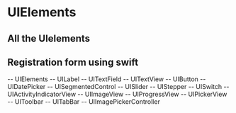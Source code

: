 # UIElements
## All the UIelements
## Registration form using swift

-- UIElements
-- UILabel
-- UITextField
-- UITextView
-- UIButton
-- UIDatePicker
-- UISegmentedControl
-- UISlider
-- UIStepper
-- UISwitch
-- UIActivityIndicatorView
-- UIImageView
-- UIProgressView
-- UIPickerView
-- UIToolbar
-- UITabBar
-- UIImagePickerController
